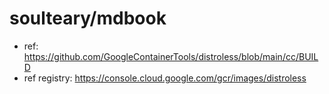 # soulteary/mdbook

- ref: https://github.com/GoogleContainerTools/distroless/blob/main/cc/BUILD
- ref registry: https://console.cloud.google.com/gcr/images/distroless
